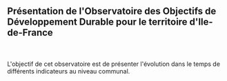 ## Présentation de l'Observatoire des Objectifs de Développement Durable pour le territoire d'Ile-de-France
<br><br>
L'objectif de cet observatoire est de présenter l'évolution dans le temps de différents indicateurs au niveau communal.

<br><br><br>
